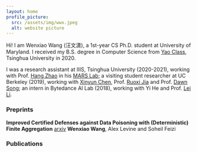```yaml
---
layout: home
profile_picture:
  src: /assets/img/wwx.jpeg
  alt: website picture
---
```




Hi! I am Wenxiao Wang (汪文潇), a 1st-year CS Ph.D. student at University of Maryland. I received my B.S. degree in Computer Science from [Yao Class](https://iiis.tsinghua.edu.cn/en/yaoclass/), Tsinghua University in 2020.

I was a research assistant at IIIS, Tsinghua University (2020-2021), working with Prof. [Hang Zhao](https://hangzhaomit.github.io) in his [MARS Lab](http://group.iiis.tsinghua.edu.cn/~marslab/#/); a visiting student researcher at UC Berkeley (2019), working with [Xinyun Chen](https://jungyhuk.github.io), Prof. [Ruoxi Jia](https://ruoxijia.info) and Prof. [Dawn Song](https://people.eecs.berkeley.edu/~dawnsong/); an intern in Bytedance AI Lab (2018), working with Yi He and Prof. [Lei Li](https://sites.cs.ucsb.edu/~lilei/).

### Preprints
**Improved Certified Defenses against Data Poisoning with (Deterministic) Finite Aggregation** [arxiv](https://arxiv.org/pdf/2202.02628.pdf)
**Wenxiao Wang**, Alex Levine and Soheil Feizi

### Publications



